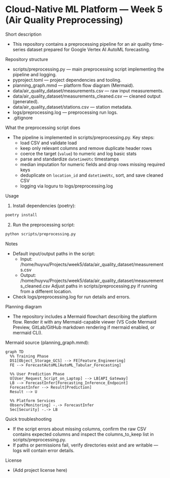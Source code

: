 # Cloud-Native ML Platform — Week 5 (Air Quality Preprocessing)

Short description
- This repository contains a preprocessing pipeline for an air quality time-series dataset prepared for Google Vertex AI AutoML forecasting.

Repository structure
- scripts/preprocessing.py — main preprocessing script implementing the pipeline and logging.
- pyproject.toml — project dependencies and tooling.
- planning_graph.mmd — platform flow diagram (Mermaid).
- data/air_quality_dataset/measurements.csv — raw input measurements.
- data/air_quality_dataset/measurements_cleaned.csv — cleaned output (generated).
- data/air_quality_dataset/stations.csv — station metadata.
- logs/preprocessing.log — preprocessing run logs.
- .gitignore

What the preprocessing script does
- The pipeline is implemented in scripts/preprocessing.py. Key steps:
  - load CSV and validate load
  - keep only relevant columns and remove duplicate header rows
  - coerce the target (`value`) to numeric and log basic stats
  - parse and standardize `datetimeUtc` timestamps
  - median imputation for numeric fields and drop rows missing required keys
  - deduplicate on `location_id` and `datetimeUtc`, sort, and save cleaned CSV
  - logging via loguru to logs/preprocessing.log

Usage
1. Install dependencies (poetry):
```sh
poetry install
```

2. Run the preprocessing script:
```sh
python scripts/preprocessing.py
```

Notes
- Default input/output paths in the script:
  - Input: /home/huyvu/Projects/week5/data/air_quality_dataset/measurements.csv
  - Output: /home/huyvu/Projects/week5/data/air_quality_dataset/measurements_cleaned.csv
  Adjust paths in scripts/preprocessing.py if running from a different location.
- Check logs/preprocessing.log for run details and errors.

Planning diagram
- The repository includes a Mermaid flowchart describing the platform flow. Render it with any Mermaid-capable viewer (VS Code Mermaid Preview, GitLab/GitHub markdown rendering if mermaid enabled, or mermaid CLI).

Mermaid source (planning_graph.mmd):
```mermaid
graph TD
  %% Training Phase
  DS1[Object_Storage_GCS] --> FE[Feature_Engineering]
  FE --> ForecastAutoML[AutoML_Tabular_Forecasting]

  %% User Prediction Phase
  U[User_Request_Script_on_Laptop] --> LB[API_Gateway]
  LB --> ForecastInfer[Forecasting_Inference_Endpoint]
  ForecastInfer --> Result[Prediction]
  Result --> U

  %% Platform Services
  Observ[Monitoring] -.-> ForecastInfer
  Sec[Security] -.-> LB
```

Quick troubleshooting
- If the script errors about missing columns, confirm the raw CSV contains expected columns and inspect the columns_to_keep list in scripts/preprocessing.py.
- If paths or permissions fail, verify directories exist and are writable — logs will contain error details.

License
- (Add project license here)